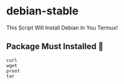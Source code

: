 # debian-stable
This Script Will Install Debian In You Termux! 

## Package Must Installed 🚀
```terminal
curl 
wget 
proot 
tar
```

